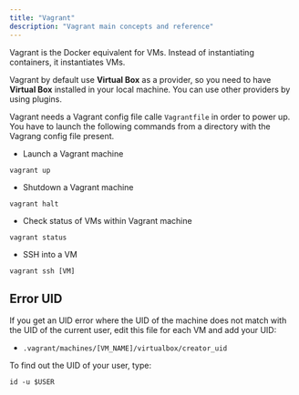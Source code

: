 ```yaml
---
title: "Vagrant"
description: "Vagrant main concepts and reference"
---
```


Vagrant is the Docker equivalent for VMs. Instead of instantiating containers, it instantiates VMs.

Vagrant by default use **Virtual Box** as a provider, so you need to have **Virtual Box** installed in your local machine. You can use other providers by using plugins.

Vagrant needs a Vagrant config file calle `Vagrantfile` in order to power up. You have to launch the following commands from a directory with the Vagrang config file present.

- Launch a Vagrant machine
```
vagrant up
```

- Shutdown a Vagrant machine
```
vagrant halt
```

- Check status of VMs within Vagrant machine
```
vagrant status
```

- SSH into a VM
```
vagrant ssh [VM]
```

## Error UID

If you get an UID error where the UID of the machine does not match with the UID of the current user, edit this file for each VM and add your UID:

- `.vagrant/machines/[VM_NAME]/virtualbox/creator_uid`

To find out the UID of your user, type:
```
id -u $USER
```
